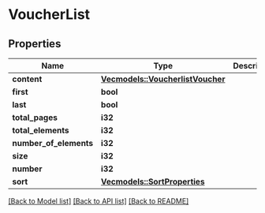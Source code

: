 # VoucherList

## Properties

Name | Type | Description | Notes
------------ | ------------- | ------------- | -------------
**content** | [**Vec<models::VoucherlistVoucher>**](VoucherlistVoucher.md) |  | 
**first** | **bool** |  | 
**last** | **bool** |  | 
**total_pages** | **i32** |  | 
**total_elements** | **i32** |  | 
**number_of_elements** | **i32** |  | 
**size** | **i32** |  | 
**number** | **i32** |  | 
**sort** | [**Vec<models::SortProperties>**](SortProperties.md) |  | 

[[Back to Model list]](../README.md#documentation-for-models) [[Back to API list]](../README.md#documentation-for-api-endpoints) [[Back to README]](../README.md)


